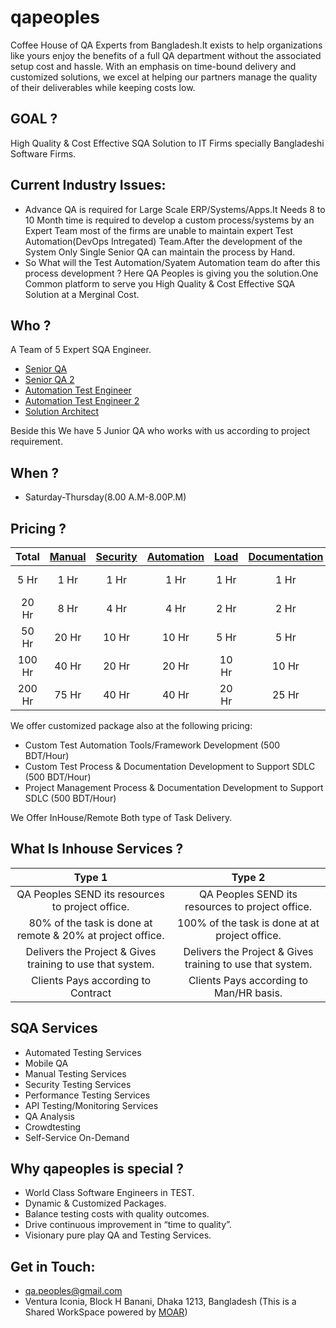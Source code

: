 # qapeoples

Coffee House of QA Experts from Bangladesh.It exists to help organizations like yours enjoy the benefits of a full QA department without the associated setup cost and hassle. With an emphasis on time-bound delivery and customized solutions, we excel at helping our partners manage the quality of their deliverables while keeping costs low.

## GOAL ?
High Quality & Cost Effective SQA Solution to IT Firms specially Bangladeshi Software Firms.

## Current Industry Issues:
* Advance QA is required for Large Scale ERP/Systems/Apps.It Needs 8 to 10 Month time is required to develop a custom process/systems by an Expert Team most of the firms are unable to maintain expert Test Automation(DevOps Intregated) Team.After the development of the System Only Single Senior QA can maintain the process by Hand.
* So What will the Test Automation/Syatem Automation team do after this process development ? Here  QA Peoples is giving you the solution.One Common platform to serve you High Quality & Cost Effective SQA Solution at a Merginal Cost.

## Who ?
A Team of 5 Expert SQA Engineer.

* [Senior QA](https://www.linkedin.com/in/kazi-md-shimul-billah-a625b2a9/)
* [Senior QA 2](https://www.linkedin.com/in/khaled-bin-kamal-6ab3a453/)
* [Automation Test Engineer](https://www.linkedin.com/in/mahmud-hasan-riad-8b512650)
* [Automation Test Engineer 2](https://www.linkedin.com/in/mrouf/)
* [Solution Architect](https://www.linkedin.com/in/mostafiz838/)

Beside this We have 5 Junior QA who works with us according to project requirement.

## When ?
* Saturday-Thursday(8.00 A.M-8.00P.M)

## Pricing ?

| Total| [Manual](https://github.com/qapeoples/me/blob/master/ManualTesting.md) | [Security](https://github.com/qapeoples/me/blob/master/SecurityTesting.md) | [Automation](https://github.com/qapeoples/me/blob/master/AutomatedTesting.md) | [Load](https://github.com/qapeoples/me/blob/master/LoadTesting.md) | [Documentation](https://github.com/qapeoples/me/blob/master/TestDocumentation.md) | Pricing |
|  :---:  |  :---:   |  :---:   |  :---:   |  :---:   |  :---:   |  :---:  |
| 5 Hr | 1 Hr | 1 Hr  | 1 Hr | 1 Hr | 1 Hr | Free (1st 10 Only) |
| 20 Hr | 8 Hr | 4 Hr  | 4 Hr | 2 Hr | 2 Hr | 400 BDT/Hour |
| 50 Hr | 20 Hr | 10 Hr  | 10 Hr | 5 Hr | 5 Hr | 350 BDT/Hour |
| 100 Hr | 40 Hr | 20 Hr  | 20 Hr | 10 Hr | 10 Hr | 325 BDT/Hour |
| 200 Hr | 75 Hr | 40 Hr  | 40 Hr | 20 Hr | 25 Hr | 300 BDT/Hour |

We offer customized package also at the following pricing:

* Custom Test Automation Tools/Framework Development (500 BDT/Hour)
* Custom Test Process & Documentation Development to Support SDLC (500 BDT/Hour)
* Project Management Process & Documentation Development to Support SDLC (500 BDT/Hour)

We Offer InHouse/Remote Both type of Task Delivery.

## What Is Inhouse Services ?

| Type 1 | Type 2 |
|  :---:  |  :---:  |
| QA Peoples SEND its resources to project office. | QA Peoples SEND its resources to project office. |
| 80% of the task is done at remote & 20% at project office. | 100% of the task is done at at project office. |
| Delivers the Project & Gives training to use that system. | Delivers the Project & Gives training to use that system. |
| Clients Pays according to Contract | Clients Pays according to Man/HR basis. |

## SQA Services

* Automated Testing Services
* Mobile QA
* Manual Testing Services
* Security Testing Services
* Performance Testing Services
* API Testing/Monitoring Services
* QA Analysis
* Crowdtesting
* Self-Service On-Demand

## Why qapeoples is special ?

* World Class Software Engineers in TEST.
* Dynamic & Customized Packages.
* Balance testing costs with quality outcomes.
* Drive continuous improvement in “time to quality”.
* Visionary pure play QA and Testing Services.

## Get in Touch:

* qa.peoples@gmail.com
* Ventura Iconia, Block H Banani, Dhaka 1213, Bangladesh (This is a Shared WorkSpace powered by [MOAR](www.moarbd.com))
